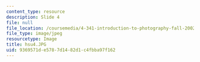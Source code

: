 ```yaml
---
content_type: resource
description: Slide 4
file: null
file_location: /coursemedia/4-341-introduction-to-photography-fall-2002/9369571de5787d1482d1c4fbba97f162_hsu4.JPG
file_type: image/jpeg
resourcetype: Image
title: hsu4.JPG
uid: 9369571d-e578-7d14-82d1-c4fbba97f162
---
```

